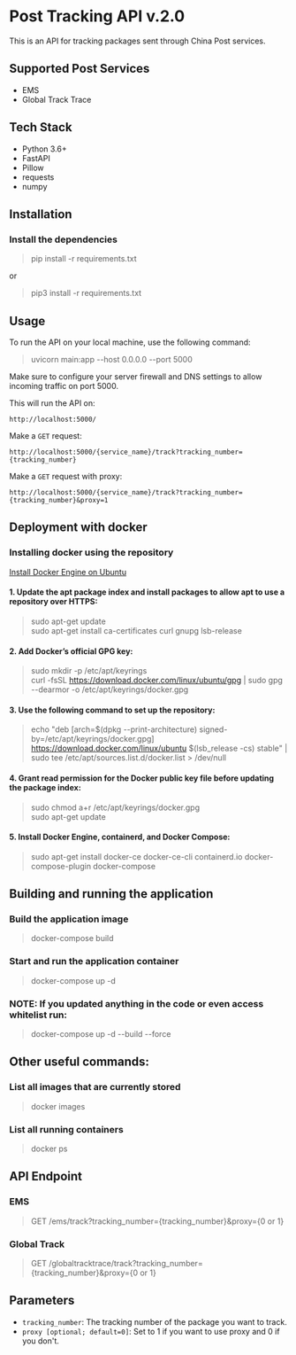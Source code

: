 # Post Tracking API v.2.0


This is an API for tracking packages sent through China Post services.

## Supported Post Services


-   EMS
-   Global Track Trace


## Tech Stack

-   Python 3.6+
-   FastAPI
-   Pillow
-   requests
-   numpy


## Installation

### Install the dependencies

> pip install -r requirements.txt

or

> pip3 install -r requirements.txt

## Usage


To run the API on your local machine, use the following command: 

> uvicorn main:app --host 0.0.0.0 --port 5000

Make sure to configure your server firewall and DNS settings to allow incoming traffic on port 5000.

This will run the API on:

    http://localhost:5000/


Make a `GET` request:

    http://localhost:5000/{service_name}/track?tracking_number={tracking_number}


Make a `GET` request with proxy:

    http://localhost:5000/{service_name}/track?tracking_number={tracking_number}&proxy=1


## Deployment with docker


###  Installing docker using the repository

 [Install Docker Engine on Ubuntu](https://docs.docker.com/engine/install/ubuntu/)

#### 1. Update the apt package index and install packages to allow apt to use a repository over HTTPS:

> sudo apt-get update\
> sudo apt-get install ca-certificates curl gnupg lsb-release

#### 2. Add Docker’s official GPG key:

> sudo mkdir -p /etc/apt/keyrings\
> curl -fsSL https://download.docker.com/linux/ubuntu/gpg | sudo gpg --dearmor -o /etc/apt/keyrings/docker.gpg

#### 3. Use the following command to set up the repository:
> echo "deb [arch=$(dpkg --print-architecture) signed-by=/etc/apt/keyrings/docker.gpg] https://download.docker.com/linux/ubuntu $(lsb_release -cs) stable" | sudo tee /etc/apt/sources.list.d/docker.list > /dev/null

#### 4. Grant read permission for the Docker public key file before updating the package index:
> sudo chmod a+r /etc/apt/keyrings/docker.gpg\
> sudo apt-get update

#### 5. Install Docker Engine, containerd, and Docker Compose:
> sudo apt-get install docker-ce docker-ce-cli containerd.io docker-compose-plugin docker-compose

## Building and running the application

###  Build the application image

> docker-compose build

###  Start and run the application container

> docker-compose up -d

###  **NOTE:** If you updated anything in the code or even access whitelist run:

> docker-compose up -d --build --force


## Other useful commands:

### List all images that are currently stored

> docker images

### List all running containers

> docker ps




## API Endpoint
### EMS
> GET /ems/track?tracking_number={tracking_number}&proxy={0 or 1}

### Global Track
> GET /globaltracktrace/track?tracking_number={tracking_number}&proxy={0 or 1}


## Parameters

-   `tracking_number`: The tracking number of the package you want to track.
-   `proxy [optional; default=0]`: Set to 1 if you want to use proxy and 0 if you don't.



